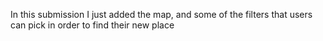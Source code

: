 In this submission I just added the map, and some of the 
filters that users can pick in order to find their new place